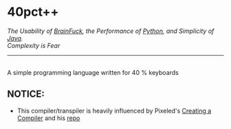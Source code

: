 # 40pct++
_The Usability of [BrainFuck](https://en.wikipedia.org/wiki/Brainfuck), the Performance of [Python](https://wiki.python.org/moin/GlobalInterpreterLock), and Simplicity of [Java](https://www.cs.princeton.edu/courses/archive/spr96/cs333/java/tutorial/java/anatomy/main.html). \
Complexity is Fear_
<hr>
<br>
A simple programming language written for 40 % keyboards 


## NOTICE:
- This compiler/transpiler is heavily influenced by Pixeled's [Creating a Compiler](https://www.youtube.com/watch?v=vcSijrRsrY0&list=PLUDlas_Zy_qC7c5tCgTMYq2idyyT241qs&pp=iAQB) and his [repo](https://github.com/orosmatthew/hydrogen-cpp/tree/2ea5d1b3417e76c5cbe1e2a954150bbbf1a69863) 
